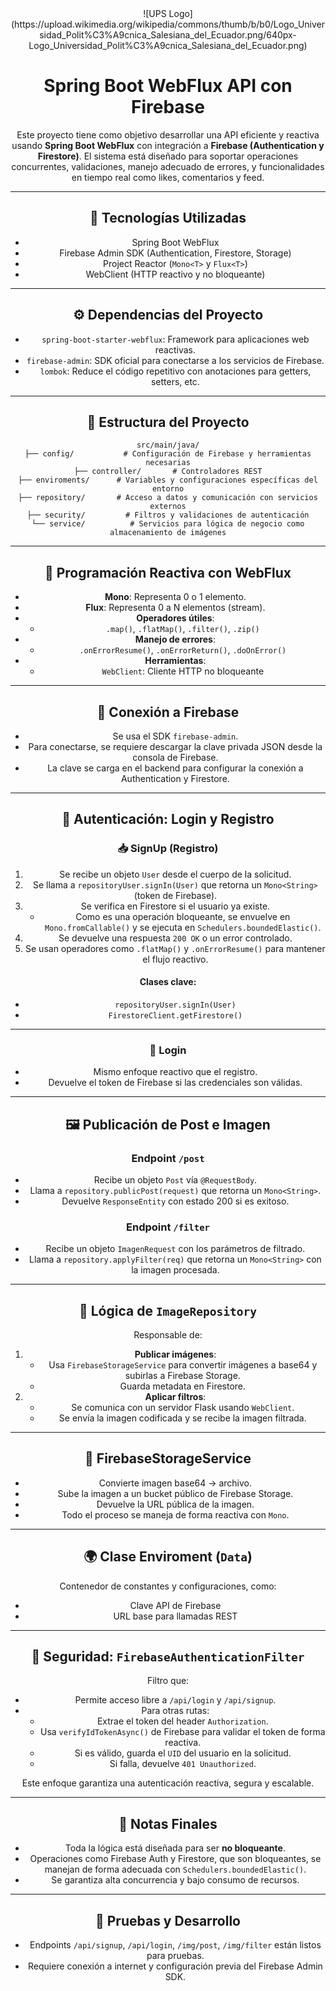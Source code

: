 <div align="center">
  ![UPS Logo](https://upload.wikimedia.org/wikipedia/commons/thumb/b/b0/Logo_Universidad_Polit%C3%A9cnica_Salesiana_del_Ecuador.png/640px-Logo_Universidad_Polit%C3%A9cnica_Salesiana_del_Ecuador.png)
<div>

# Spring Boot WebFlux API con Firebase

Este proyecto tiene como objetivo desarrollar una API eficiente y reactiva usando **Spring Boot WebFlux** con integración a **Firebase (Authentication y Firestore)**. El sistema está diseñado para soportar operaciones concurrentes, validaciones, manejo adecuado de errores, y funcionalidades en tiempo real como likes, comentarios y feed.

---

## 🚀 Tecnologías Utilizadas

- Spring Boot WebFlux
- Firebase Admin SDK (Authentication, Firestore, Storage)
- Project Reactor (`Mono<T>` y `Flux<T>`)
- WebClient (HTTP reactivo y no bloqueante)

---

## ⚙️ Dependencias del Proyecto

- `spring-boot-starter-webflux`: Framework para aplicaciones web reactivas.
- `firebase-admin`: SDK oficial para conectarse a los servicios de Firebase.
- `lombok`: Reduce el código repetitivo con anotaciones para getters, setters, etc.

---

## 📁 Estructura del Proyecto

```text
src/main/java/
├── config/           # Configuración de Firebase y herramientas necesarias
├── controller/       # Controladores REST
├── enviroments/      # Variables y configuraciones específicas del entorno
├── repository/       # Acceso a datos y comunicación con servicios externos
├── security/         # Filtros y validaciones de autenticación
└── service/          # Servicios para lógica de negocio como almacenamiento de imágenes
```

---

## 🔄 Programación Reactiva con WebFlux

- **Mono<T>**: Representa 0 o 1 elemento.
- **Flux<T>**: Representa 0 a N elementos (stream).
- **Operadores útiles**:
  - `.map()`, `.flatMap()`, `.filter()`, `.zip()`
- **Manejo de errores**:
  - `.onErrorResume()`, `.onErrorReturn()`, `.doOnError()`
- **Herramientas**:
  - `WebClient`: Cliente HTTP no bloqueante

---

## 🔐 Conexión a Firebase

- Se usa el SDK `firebase-admin`.
- Para conectarse, se requiere descargar la clave privada JSON desde la consola de Firebase.
- La clave se carga en el backend para configurar la conexión a Authentication y Firestore.

---

## 👤 Autenticación: Login y Registro

### 📥 SignUp (Registro)

1. Se recibe un objeto `User` desde el cuerpo de la solicitud.
2. Se llama a `repositoryUser.signIn(User)` que retorna un `Mono<String>` (token de Firebase).
3. Se verifica en Firestore si el usuario ya existe.
   - Como es una operación bloqueante, se envuelve en `Mono.fromCallable()` y se ejecuta en `Schedulers.boundedElastic()`.
4. Se devuelve una respuesta `200 OK` o un error controlado.
5. Se usan operadores como `.flatMap()` y `.onErrorResume()` para mantener el flujo reactivo.

#### Clases clave:
- `repositoryUser.signIn(User)`
- `FirestoreClient.getFirestore()`

---

### 🔑 Login

- Mismo enfoque reactivo que el registro.
- Devuelve el token de Firebase si las credenciales son válidas.

---

## 🖼️ Publicación de Post e Imagen

### Endpoint `/post`

- Recibe un objeto `Post` vía `@RequestBody`.
- Llama a `repository.publicPost(request)` que retorna un `Mono<String>`.
- Devuelve `ResponseEntity` con estado 200 si es exitoso.

### Endpoint `/filter`

- Recibe un objeto `ImagenRequest` con los parámetros de filtrado.
- Llama a `repository.applyFilter(req)` que retorna un `Mono<String>` con la imagen procesada.

---

## 🧠 Lógica de `ImageRepository`

Responsable de:

1. **Publicar imágenes**:
   - Usa `FirebaseStorageService` para convertir imágenes a base64 y subirlas a Firebase Storage.
   - Guarda metadata en Firestore.
2. **Aplicar filtros**:
   - Se comunica con un servidor Flask usando `WebClient`.
   - Se envía la imagen codificada y se recibe la imagen filtrada.

---

## 🧾 FirebaseStorageService

- Convierte imagen base64 → archivo.
- Sube la imagen a un bucket público de Firebase Storage.
- Devuelve la URL pública de la imagen.
- Todo el proceso se maneja de forma reactiva con `Mono`.

---

## 🌍 Clase Enviroment (`Data`)

Contenedor de constantes y configuraciones, como:

- Clave API de Firebase
- URL base para llamadas REST

---

## 🔐 Seguridad: `FirebaseAuthenticationFilter`

Filtro que:

- Permite acceso libre a `/api/login` y `/api/signup`.
- Para otras rutas:
  - Extrae el token del header `Authorization`.
  - Usa `verifyIdTokenAsync()` de Firebase para validar el token de forma reactiva.
  - Si es válido, guarda el `UID` del usuario en la solicitud.
  - Si falla, devuelve `401 Unauthorized`.

Este enfoque garantiza una autenticación reactiva, segura y escalable.

---

## 📌 Notas Finales

- Toda la lógica está diseñada para ser **no bloqueante**.
- Operaciones como Firebase Auth y Firestore, que son bloqueantes, se manejan de forma adecuada con `Schedulers.boundedElastic()`.
- Se garantiza alta concurrencia y bajo consumo de recursos.

---

## 🧪 Pruebas y Desarrollo

- Endpoints `/api/signup`, `/api/login`, `/img/post`, `/img/filter` están listos para pruebas.
- Requiere conexión a internet y configuración previa del Firebase Admin SDK.

